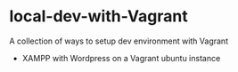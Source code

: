 # local-dev-with-Vagrant
A collection of ways to setup dev environment with Vagrant

- XAMPP with Wordpress on a Vagrant ubuntu instance
